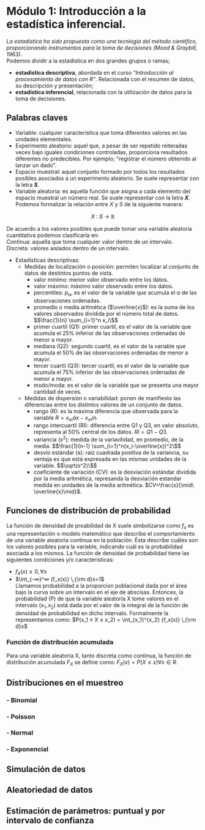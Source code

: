 # Módulo 1: Introducción a la estadística inferencial.  
_La estadística ha sido propuesta como una tecnlogía del método científico, proporcionando instrumentos para la toma de decisiones (Mood & Graybill, 1963)_.  
Podemos dividir a la estadística en dos grandes grupos o ramas;  
- **estadística descriptiva**, abordada en el curso _"Introducción al procesamiento de datos con R"_. Relacionada con el resumen de datos, su descripción y presentación;
- **estadística inferencial**, relacionada con la utilización de datos para la toma de decisiones.  
## Palabras claves   
- Variable: cualquier característica que toma diferentes valores en las unidades elementales.
- Experimento aleatorio: aquel que, a pesar de ser repetido reiteradas veces bajo iguales condiciones controladas, proporciona resultados diferentes no predecibles. Por ejemplo; "registrar el número obtenido al lanzar un dado".   
- Espacio muestral: aquel conjunto formado por todos los resultados posibles asociados a un experimento aleatorio. Se suele representar con la letra _**S**_.
- Variable aleatoria: es aquella función que asigna a cada elemento del espacio muestral un número real. Se suele representar con la letra _**X**_.  
Podemos formalizar la relación entre _X_ y _S_ de la siguiente manera:
<div align="center">
  𝑋 ∶ 𝑆 → ℝ
</div>  

De acuerdo a los valores posibles que puede tomar una variable aleatoria cuantitativa podemos clasificarla en:  
   Continua: aquella que toma cualquier valor dentro de un intervalo.  
   Discreta: valores aislados dentro de un intervalo.   
- Estadísticas descriptivas:  
  - Medidas de localización o posición: permiten localizar al conjunto de datos de destintos puntos de vista.  
     - valor mínimo: menor valor observado entre los datos.  
     - valor máximo: máximo valor observado entre los datos.  
     - percentiles: $p_α$, es el valor de la variable que acumula el α de las observaciones ordenadas.  
     - promedio o media aritmética ($\overline{x}$): es la suma de los valores observados dividida por el número total de datos.
       $$\frac{1}{n} \sum_{i=1}^n x_i\$$
     - primer cuartil (Q1): primer cuartil, es el valor de la variable que acumula el 25% inferior de las observaciones ordenadas de menor a mayor.  
     - mediana (Q2): segundo cuartil, es el valor de la variable que acumula el 50% de las observaciones ordenadas de menor a mayor.  
     - tercer cuartil (Q3): tercer cuartil, es el valor de la variable que acumula el 75% inferior de las observaciones ordenadas de menor a mayor.  
     - modo/moda: es el valor de la variable que se presenta una mayor cantidad de veces.  
  - Medidas de dispersión o variabilidad: ponen de manifiesto las diferencias entre los distintos valores de un conjunto de datos.  
    - rango (R): es la máxima diferencia que observada para la variable $R=x_máx−x_min$.  
    - rango intercuartil (RI): diferencia entre Q1 y Q3, en valor absoluto, representa al 50% central de los datos. $RI=Q1-Q3$. 
    - variancia ($s^2$): medida de la variavilidad, en promedio, de la media.
      $$\frac{1}{n-1} \sum_{i=1}^n(x_i-\overline{x})^2\$$
    - desvío estándar (s): raiz cuadrada positiva de la variancia, su ventaja es que está expresada en las mismas unidades de la variable.  $$\sqrt(s^2)\$$
    - coeficiente de variación (CV): es la desviación estándar dividida por la media aritmética, represanda la desviación estandar medida en unidades de la media aritmética.  $CV=\frac{s}{\mid\ \overline{x}\mid\}$.  

## Funciones de distribución de probabilidad  
La función de densidad de proabilidad de X suele simbolizarse como $f_x$ es una representación o modelo matemático que describe el comportamiento de una variable aleatoria continua en la población. Ésta describe cuáles son los valores posibles para la variable, indicando cuál es la probabilidad asociada a los mismos.
La función de densidad de probabilidad tiene las siguientes condiciones y/o características:
- $f_X (x) ≥ 0, ∀ x$
- $\int_{-∞}^∞ {f_x(x)} \,{\rm d}x=1$  
Llamamos probabilidad a la proporcion poblacional dada por el área bajo la curva sobre un intervalo en el eje
de abscisas. Entonces, la probabilidad (P) de que la variable aleatoria X tome valores en el
intervalo ($x_1, x_2$) está dada por el valor de la integral de la función de densidad de probabilidad en
dicho intervalo. Formalmente la representamos como: $P(x_1 ≤ X ≤ x_2) = \int_{x_1}^{x_2} {f_x(x)} \,{\rm d}x$
### Función de distribución acumulada  
Para una variable aleatoria X, tanto discreta como continua, la función de distribución acumulada $F_X$ se define como: $F_X (x) = P(X ≤ x) ∀ x ∈ R$.  

## Distribuciones en el muestreo  
### - Binomial
### - Poisson
### - Normal
### - Exponencial
## Simulación de datos 
## Aleatoriedad de datos
## Estimación de parámetros: puntual y por intervalo de confianza
